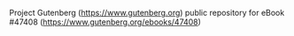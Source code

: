 Project Gutenberg (https://www.gutenberg.org) public repository for eBook #47408 (https://www.gutenberg.org/ebooks/47408)

